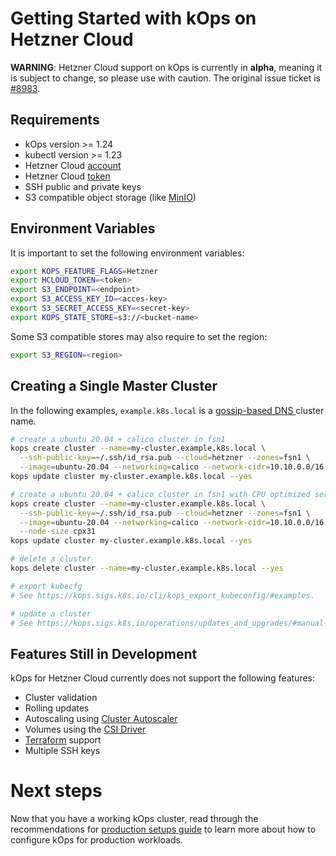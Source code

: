 # Getting Started with kOps on Hetzner Cloud

**WARNING**: Hetzner Cloud support on kOps is currently in **alpha**, meaning it is subject to change, so please use with caution.
The original issue ticket is [#8983](https://github.com/kubernetes/kops/issues/8983).

## Requirements
* kOps version >= 1.24
* kubectl version >= 1.23
* Hetzner Cloud [account](https://accounts.hetzner.com/login)
* Hetzner Cloud [token](https://docs.hetzner.cloud/#authentication)
* SSH public and private keys
* S3 compatible object storage (like [MinIO](https://docs.min.io/minio/baremetal/security/minio-identity-management/user-management.html))

## Environment Variables

It is important to set the following environment variables:
```bash
export KOPS_FEATURE_FLAGS=Hetzner
export HCLOUD_TOKEN=<token>
export S3_ENDPOINT=<endpoint>
export S3_ACCESS_KEY_ID=<acces-key>
export S3_SECRET_ACCESS_KEY=<secret-key>
export KOPS_STATE_STORE=s3://<bucket-name>
```

Some S3 compatible stores may also require to set the region:
```bash
export S3_REGION=<region>
```

## Creating a Single Master Cluster

In the following examples, `example.k8s.local` is a [gossip-based DNS ](../gossip.md) cluster name.

```bash
# create a ubuntu 20.04 + calico cluster in fsn1
kops create cluster --name=my-cluster.example.k8s.local \
  --ssh-public-key=~/.ssh/id_rsa.pub --cloud=hetzner --zones=fsn1 \
  --image=ubuntu-20.04 --networking=calico --network-cidr=10.10.0.0/16 
kops update cluster my-cluster.example.k8s.local --yes

# create a ubuntu 20.04 + calico cluster in fsn1 with CPU optimized servers
kops create cluster --name=my-cluster.example.k8s.local \
  --ssh-public-key=~/.ssh/id_rsa.pub --cloud=hetzner --zones=fsn1 \
  --image=ubuntu-20.04 --networking=calico --network-cidr=10.10.0.0/16 \
  --node-size cpx31
kops update cluster my-cluster.example.k8s.local --yes

# delete a cluster
kops delete cluster --name=my-cluster.example.k8s.local --yes

# export kubecfg
# See https://kops.sigs.k8s.io/cli/kops_export_kubeconfig/#examples. 

# update a cluster
# See https://kops.sigs.k8s.io/operations/updates_and_upgrades/#manual-update.
```

## Features Still in Development

kOps for Hetzner Cloud currently does not support the following features:

* Cluster validation
* Rolling updates
* Autoscaling using [Cluster Autoscaler](https://github.com/hetznercloud/autoscaler)
* Volumes using the [CSI Driver](https://github.com/hetznercloud/csi-driver)
* [Terraform](https://github.com/hetznercloud/terraform-provider-hcloud) support
* Multiple SSH keys 

# Next steps

Now that you have a working kOps cluster, read through the recommendations for [production setups guide](production.md) to learn more about how to configure kOps for production workloads.
